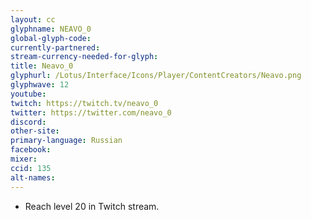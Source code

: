 ```yaml
---
layout: cc
glyphname: NEAVO_0
global-glyph-code:
currently-partnered:
stream-currency-needed-for-glyph:
title: Neavo_0
glyphurl: /Lotus/Interface/Icons/Player/ContentCreators/Neavo.png
glyphwave: 12
youtube:
twitch: https://twitch.tv/neavo_0
twitter: https://twitter.com/neavo_0
discord:
other-site:
primary-language: Russian
facebook:
mixer:
ccid: 135
alt-names:
---
```

* Reach level 20 in Twitch stream.
